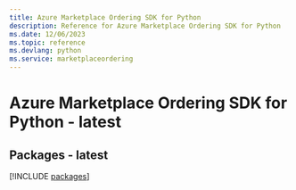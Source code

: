```yaml
---
title: Azure Marketplace Ordering SDK for Python
description: Reference for Azure Marketplace Ordering SDK for Python
ms.date: 12/06/2023
ms.topic: reference
ms.devlang: python
ms.service: marketplaceordering
---
```

# Azure Marketplace Ordering SDK for Python - latest
## Packages - latest
[!INCLUDE [packages](marketplace-ordering-index.md)]